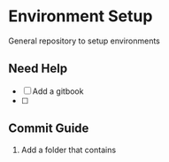 # Environment Setup
General repository to setup environments 

## Need Help
- [ ] Add a gitbook
- [ ] 

## Commit Guide
1. Add a folder that contains

